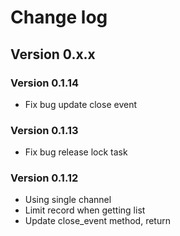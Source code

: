 # Change log

## Version 0.x.x

### Version 0.1.14

- Fix bug update close event

### Version 0.1.13

- Fix bug release lock task

### Version 0.1.12

- Using single channel
- Limit record when getting list
- Update close_event method, return 